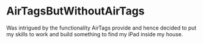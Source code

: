 # AirTagsButWithoutAirTags
Was intrigued by the functionality AirTags provide and hence decided to put my skills to work and build something to find my iPad inside my house. 
